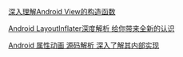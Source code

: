 [深入理解Android View的构造函数](http://www.jcodecraeer.com/a/anzhuokaifa/androidkaifa/2016/0806/4575.html)

[Android LayoutInflater深度解析 给你带来全新的认识](https://blog.csdn.net/lmj623565791/article/details/38171465)

[
Android 属性动画 源码解析 深入了解其内部实现](https://blog.csdn.net/lmj623565791/article/details/42056859)


